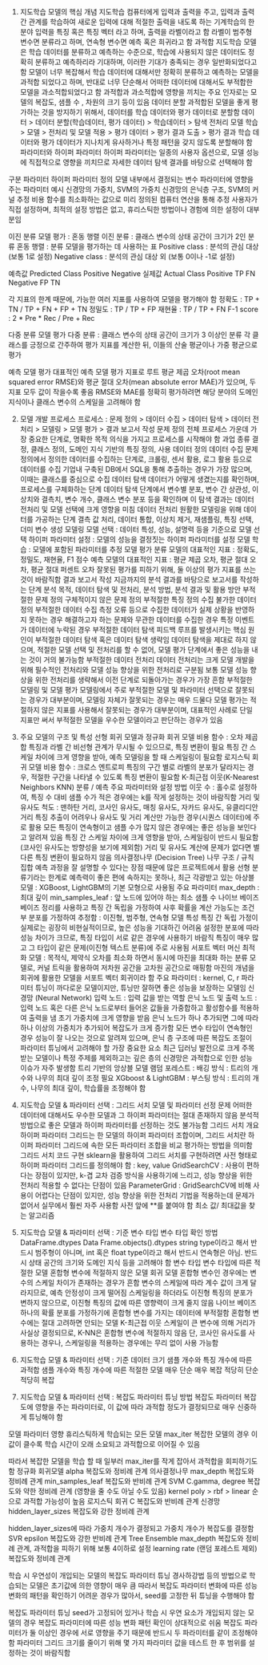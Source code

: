 1. 지도학습 모델의 핵심 개념
지도학습
컴퓨터에게 입력과 출력을 주고, 입력과 출력 간 관계를 학습하여 새로운 입력에 대해 적절한 출력을 내도록 하는 기계학습의 한 분야
입력을 특징 혹은 특징 벡터 라고 하며, 출력을 라벨이라고 함
라벨이 범주형 변수면 분류라고 하며, 연속형 변수면 예측 혹은 희귀라고 함
과적합
지도학습 모델은 학습 데이터를 분류하고 예측하는 수준으로, 학습에 사용되지 않은 데이터도 정확히 분류하고 예측하리라 기대하며, 이러한 기대가 충족되는 경우 일반화되었다고 함
모델이 너무 복잡해서 학습 데이터에 대해서만 정확히 분류하고 예측하는 모델을 과적합 되었다고 하며, 반대로 너무 단순해서 어떠한 데이터에 대해서도 부적합한 모델을 과소적합되었다고 함
과적합과 과소적합에 영향을 끼치는 주요 인자로는 모델의 복잡도, 샘플 수 , 차원의 크기 등이 있음
데이터 분할
과적합된 모델을 좋게 평가하는 것을 방지하기 위해서, 데이터를 학습 데이터와 평가 데이터로 분할함
데이터 > 데이터 분할(학습데이터, 평가 데이터) > 학습데이터 > 탐색 전처리 모델 학습 > 모델 > 전처리 및 모델 적용 > 평가 데이터 > 평가 결과 도출 > 평가 결과
학습 데이터와 평가 데이터가 지나치게 유사하거나 특정 패턴을 갖지 않도록 분할해야 함
파라미터와 하이퍼 파라미터
하이퍼 파라미터는 일종의 사용자 옵션으로, 모델 성능에 직접적으로 영향을 끼치므로 자세한 데이터 탐색 결과를 바탕으로 선택해야 함

구분
파라미터
하이퍼 파라미터
정의
모델 내부에서 결정되는 변수
파라미터에 영향을 주는 파라미터
예시
신경망의 가중치, SVM의 가중치
신경망의 은닉층 구조, SVM의 커널
추정
비용 함수를 최소화하는 값으로 미리 정의된 컴퓨터 연산을 통해 추정
사용자가 직접 설정하며, 최적의 설정 방법은 없고, 휴리스틱한 방법이나 경험에 의한 설정이 대부분임


이진 분류 모델 평가 : 혼동 행렬
이진 분류 : 클래스 변수의 상태 공간이 크기가 2인 분류
혼동 행렬 : 분류 모델을 평가하는 데 사용하는 표
Positive class : 분석의 관심 대상 (보통 1로 설정)
Negative class : 분석의 관심 대상 외 (보통 0이나 -1로 설정)



예측값 Predicted Class
Positive
Negative
실제값
Actual Class
Positive
TP
FN
Negative
FP
TN


각 지표의 한계 때문에, 가능한 여러 지표를 사용하여 모델을 평가해야 함
정확도 : TP + TN / TP + FN + FP + TN
정밀도 : TP / TP + FP
재현율 : TP / TP + FN
F-1 score : 2 * Pre * Rec / Pre + Rec

다중 분류 모델 평가
다중 분류 : 클래스 변수의 상태 공간이 크기가 3 이상인 분류
각 클래스를 긍정으로 간주하여 평가 지표를 계산한 뒤, 이들의 산술 평균이나 가중 평균으로 평가

예측 모델 평가
대표적인 예측 모델 평가 지표로 루트 평균 제곱 오차(root mean squared error RMSE)와 평균 절대 오차(mean absolute error MAE)가 있으며, 두 지표 모두 값이 작을수록 좋음
RMSE와 MAE를 정확히 평가하려면 해당 분야의 도메인 지식이나 클래스 변수의 스케일을 고려해야 함


2. 모델 개발 프로세스
프로세스
: 문제 정의 > 데이터 수집 > 데이터 탐색 > 데이터 전처리 > 모델링 > 모델 평가 > 결과 보고서 작성
문제 정의
전체 프로세스 가운데 가장 중요한 단계로, 명확한 목적 의식을 가지고 프로세스를 시작해야 함
과업 종류 결정, 클래스 정의, 도메인 지식 기반의 특징 정의, 사용 데이터 정의
데이터 수집
문제 정의에서 정의한 데이터를 수집하는 단계로, 크롤링, 센서 활용, 로그 활용 등으로 데이터를 수집
기업내 구축된 DB에서 SQL을 통해 추출하는 경우가 가장 많으며, 이때는 클래스를 중심으로 수집
데이터 탐색
데이터가 어떻게 생겼는지를 확인하며, 프로세스를 구체화하는 단계
데이터 탐색 단계에서 변수별 분포, 변수 간 상관성, 이상치와 결측치, 변수 개수, 클래스 변수 분포 등을 확인하며 이 탐색 결과는 데이터 전처리 및 모델 선택에 크게 영향을 미침
데이터 전처리
원활한 모델링을 위해 데이터를 가공하는 단계
결측 값 처리, 데이터 통합, 이상치 제거, 재샘플링, 특징 선택, 더미 변수 생성
모델링
모델 선택 : 데이터 특성, 성능, 설명력 등을 기준으로 모델 선택 
하이퍼 파라미터 설정 : 모델의 성능을 결정짓는 하이퍼 파라미터를 설정
모델 학습 : 모델에 포함된 파라미터를 추정
모델 평가
분류 모델의 대표적인 지표 : 정확도, 정밀도, 재현율, F1 점수
예측 모델의 대표적인 지표 : 평균 제곱 오차, 평균 절대 오차, 평균 절대 퍼센트 오차
잘못된 평가를 피하기 위해, 둘 이상의 평가 지표를 쓰는 것이 바람직함
결과 보고서 작성
지금까지의 분석 결과를 바탕으로 보고서를 작성하는 단계
분석 목적, 데이터 탐색 및 전처리, 분석 방법, 분석 결과 및 활용 방안
부적절한 문제 정의
구체적이지 않은 문제 정의
부적절한 특징 정의
수집 불가한 데이터 정의
부적절한 데이터 수집
측정 오류 등으로 수집한 데이터가 실제 상황을 반영하지 못하는 경우
해결하고자 하는 문제와 무관한 데이터를 수집한 경우
특정 이벤트가 데이터에 누락된 경우
부적절한 데이터 탐색
피드백 루프를 발생시키는 핵심 원인이 부적절한 데이터 탐색 혹은 데이터 탐색 생략임
데이터 탐색을 제대로 하지 않으며, 적절한 모델 선택 및 전처리를 할 수 없어, 모델 평가 단계에서 좋은 성능을 내는 것이 거의 불가능함
부적절한 데이터 전처리
데이터 전처리는 크게 모델 개발을 위해 필수적인 전처리와 모델 성능 향상을 위한 전처리로 구분됨
보통 모델 성능 향상을 위한 전처리를 생략해서 이전 단계로 되돌아가는 경우가 가장 흔함
부적절한 모델링 및 모델 평가
모델링에서 주로 부적절한 모델 및 파라미터 선택으로 잘못되는 경우가 대부분이며, 모델링 자체가 잘못되는 경우는 매우 드물다
모델 평가는 적절하지 않은 지표를 사용해서 잘못되는 경우가 대부분이며, 대표적인 사례로 단일 지표만 써서 부적절한 모델을 우수한 모델이라고 판단하는 경우가 있음

3. 주요 모델의 구조 및 특성
선형 회귀 모델과 정규화 회귀 모델
비용 함수 : 오차 제곱합
특징과 라벨 간 비선형 관계가 무시될 수 있으므로, 특징 변환이 필요
특징 간 스케일 차이에 크게 영향을 받아, 예측 모델링을 할 때 스케일링이 필요함
로지스틱 회귀 모델
비용 함수 : 크로스 엔트로피
특징의 구간 별로 라벨의 분포가 달라지는 경우, 적절한 구간을 나타낼 수 있도록 특징 변환이 필요함
K-최근접 이웃(K-Nearest Neighbors KNN)
분류 / 예측
주요 파라미터와 설정 방법
이웃 수 : 홀수로 설정하여, 특징 수 대비 샘플 수가 적은 경우에는 k를 작게 설정하는 것이 바람직함
거리 및 유사도 척도 : 맨하탄 거리, 코사인 유사도, 매칭 유사도, 자카드 유사도, 유클리디안 거리
특징 추출이 어려우나 유사도 및 거리 계산만 가능한 경우(시퀀스 데이터)에 주로 활용
모든 특징이 연속형이고 샘플 수가 많지 않은 경우에는 좋은 성능을 보인다고 알려져 있음
특징 간 스케일 차이에 크게 영향을 받아, 스케일링이 반드시 필요함 (코사인 유사도는 방향성을 보기에 제외함)
거리 및 유사도 계산에 문제가 없다면 별다른 특징 변환이 필요하지 않음
의사결정나무 (Decision Tree)
나무 구조 / 규칙 집합
예측 과정을 잘 설명할 수 있다는 장점 때문에 많은 프로젝트에서 활용
선형 분류기라는 한계로 예측력이 좋은 편에 속하지는 못하나, 최근 각광받고 있는 아상블 모델 : XGBoost, LightGBM의 기본 모형으로 사용됨
주요 파라미터
max_depth : 최대 깊이
min_samples_leaf : 앞 노드에 있어야 하는 최소 샘플 수
나이브 베이즈 
베이즈 정리를 사용하고 특징 간 독립을 가정하여 사후 확률을 계산
가능도는 조건부 분포를 가정하여 추정함 : 이진형, 범주형, 연속형
모델 특성
특징 간 독립 가정이 실제로는 굉장히 비현실적이므로, 높은 성능을 기대하긴 어려움
설정한 분포에 따라 성능 차이가 크므로, 특징 타입이 서로 같은 경우에 사용하기 바람직
특징이 매우 많고 그 타입이 같은 문제(이진형 텍스트 분류)에 주로 사용됨
서포트 벡터 머신
최적화 모델 : 목적식, 제약식
오차를 최소화 하면서 동시에 마진을 최대화 하는 분류 모델로, 커널 트릭을 활용하여 저차원 공간을 고차원 공간으로 매핑함
마진의 개념을 회귀에 활용한 모델을 서포트 벡터 회귀이라 함
주요 파라미터 : kernel, C, r
파라미터 튜닝이 까다로운 모델이지만, 튜닝만 잘하면 좋은 성능을 보장하는 모델임
신경망 (Neural Network)
입력 노드 : 입력 값을 받는 역할
은닉 노드 및 출력 노드 : 입력 노드 혹은 다른 은닉 노드로부터 들어온 값들을 가중합하고 활성함수를 적용하여 출력을 냄
초기 가중치에 크게 영향을 받음
은닉 노드가 하나 추가되면 그에 따라 하나 이상의 가중치가 추가되어 복잡도가 크게 증가함
모든 변수 타입이 연속형인 경우 성능이 잘 나오는 것으로 알려져 있으며, 은닉 층 구조에 따른 복잡도 조절이 파라미터 튜닝에서 고려해야 할 가장 중요한 요소
최근 딥러닝 발전으로 크게 주목받는 모델이나 특정 주제를 제외하고는 깊은 층의 신경망은 과적합으로 인한 성능 이슈가 자주 발생함
트리 기반의 앙상블 모델
램덤 포레스트 : 배깅 방식 : 트리의 개수와 나무의 최대 깊이 조정 필요
XGboost & LightGBM : 부스팅 방식 : 트리의 개수, 나무의 최대 깊이, 학습률을 조정해야 함

4. 지도학습 모델 & 파라미터 선택 : 그리드 서치
모델 및 파라미터 선정 문제
어떠한 데이터에 대해서도 우수한 모델과 그 하이퍼 파라미터는 절대 존재하지 않음
분석적 방법으로 좋은 모델과 하이퍼 파라미터를 선정하는 것도 불가능함
그리드 서치 개요
하이퍼 파라미터 그리드는 한 모델의 하이퍼 파라미터 조합이며, 그리드 서치란 하이퍼 파라미터 그리드에 속한 모든 파라미터 조합을 비교 평가하는 방법을 의미함
그리드 서치 코드 구현
sklearn을 활용하여 그리드 서치를 구현하려면 사전 형태로 하이퍼 파라미터 그리드를 정의해야 함 : key, value
GridSearchCV : 사용이 편하다는 장점이 있지만, k-겹 교차 검증 방식을 사용하기에 느리고, 성능 향상을 위한 전처리 적용할 수 없다는 단점이 있음
ParameterGrid : GridSearchCV에 비해 사용이 어렵다는 단점이 있지만, 성능 향상을 위한 전처리 기법을 적용하는데 문제가 없어서 실무에서 훨씬 자주 사용함
사전 앞에 **를 붙여야 함
최소 값/ 최대값을 찾는 알고리즘

5. 지도학습 모델 & 파라미터 선택 : 기준 변수 타입
변수 타입 확인 방법
DataFrame.dtypes
Data Frame.objects().dtypes
string type이라고 해서 반드시 범주형이 아니며, int 혹은 float type이라고 해서 반드시 연속형은 아님. 반드시 상태 공간의 크기와 도메인 지식 등을 고려해야 함
변수 타입
변수 타입에 따른 적절한 모델
혼합형 변수에 적절하지 않은 모델
회귀 모델
혼합형 변수인 경우에는 변수의 스케일 차이가 존재하는 경우가 흔함
변수의 스케일에 따라 계수 값이 크게 달라지므로, 예측 안정성이 크게 떨어짐
스케일링을 하더라도 이진형 특징의 분포가 변하지 않으므로, 이진형 특징의 값에 따른 영향력이 크게 줄지 않음
나이브 베이즈
하나의 확률 분포를 가정하기에 혼합형 변수를 가지는 데이터에 부적절함
혼합형 변수에는 절대 고려하면 안되는 모델
K-최근접 이웃
스케일이 큰 변수에 의해 거리가 사실상 결정되므로, K-NN은 혼합형 변수에 적절하지 않음
단, 코사인 유사도를 사용하는 경우나, 스케일링을 적용하는 경우에는 무리 없이 사용 가능함

6. 지도학습 모델 & 파라미터 선택 : 기준 데이터 크기
샘플 개수와 특징 개수에 따른 과적합
샘플 개수와 특징 개수에 따른 적절한 모델
매우 단순
매우 복잡
적당히 단순
적당히 복잡

7. 지도학습 모델 & 파라미터 선택 : 복잡도 파라미터 튜닝 방법
복잡도 파라미터
복잡도에 영향을 주는 파라미터로, 이 값에 따라 과적합 정도가 결정되므로 매우 신중하게 튜닝해야 함

모델
파라미터
영향
휴리스틱하게 학습되는 모든 모델
max_iter
복잡한 모델의 경우 이 값이 클수록 학습 시간이 오래 소요되고 과적합으로 이어질 수 있음

따라서 복잡한 모델을 학습 할 때 일부러 max_iter를 작게 잡아서 과적합을 회피하기도 함
정규화 회귀모델
alpha
복잡도와 정비례 관계
의사결정나무
max_depth
복잡도와 정비례 관계
min_samples_leaf
복잡도와 반비례 관계
SVM
C.gamma, degree
복잡도와 약한 정비례 관계 (영향을 줄 수도 아닐 수도 있음)
kernel
poly > rbf > linear 순으로 과적합 가능성이 높음
로지스틱 회귀
C
복잡도와 반비례 관계
신경망
hidden_layer_sizes
복잡도와 강한 정비례 관계

hidden_layer_sizes에 따라 가중치 개수가 결정되고 가중치 개수가 복잡도를 결정함
SVR
epsilon
복잡도와 강한 반비례 관계
Tree Ensemble
max_depth
복잡도와 정비례 관계, 과적합을 피하기 위해 보통 4이하로 설정
learning rate
(랜덤 포레스트 제외)
복잡도와 정비례 관계


학습 시 우연성이 개입되는 모델의 복잡도 파라미터 튜닝
경사하강법 등의 방법으로 학습되는 모델은 초기값에 의한 영향이 매우 큼
따라서 복잡도 파라미터 변화에 따른 성능 변화의 패턴을 확인하기 어려운 경우가 많아서, seed를 고정한 뒤 튜닝을 수행해야 함

복잡도 파라미터 튜닝
seed가 고정되어 있거나 학습 시 우연 요소가 개입되지 않는 모델의 경우 복잡도 파라미터에 따른 성능 변화 패턴 확인이 상대적으로 쉬움
복잡도 파라미터가 둘 이상인 경우에 서로 영향을 주기 때문에 반드시 두 파라미터를 같이 조정해야 함
파라미터 그리드 크기를 줄이기 위해 몇 가지 파라미터 값을 테스트 한 후 범위를 설정하는 것이 바람직함







